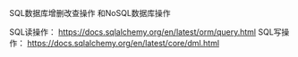 SQL数据库增删改查操作
和NoSQL数据库操作

SQL读操作： https://docs.sqlalchemy.org/en/latest/orm/query.html
SQL写操作： https://docs.sqlalchemy.org/en/latest/core/dml.html 